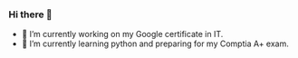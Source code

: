 ### Hi there 👋
- 🔭 I’m currently working on my Google certificate in IT.
- 🌱 I’m currently learning python and preparing for my Comptia A+ exam.
<!--
**herve-joly/herve-joly** is a ✨ _special_ ✨ repository because its `README.md` (this file) appears on your GitHub profile.
